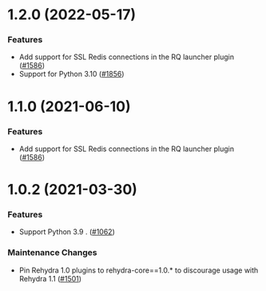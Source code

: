 1.2.0 (2022-05-17)
======================

### Features

- Add support for SSL Redis connections in the RQ launcher plugin ([#1586](https://github.com/facebookresearch/rehydra/issues/1586))
- Support for Python 3.10 ([#1856](https://github.com/facebookresearch/rehydra/issues/1856))


1.1.0 (2021-06-10)
==================

### Features

- Add support for SSL Redis connections in the RQ launcher plugin ([#1586](https://github.com/facebookresearch/rehydra/issues/1586))


1.0.2 (2021-03-30)
==================

### Features

- Support Python 3.9 . ([#1062](https://github.com/facebookresearch/rehydra/issues/1062))

### Maintenance Changes

- Pin Rehydra 1.0 plugins to rehydra-core==1.0.* to discourage usage with Rehydra 1.1 ([#1501](https://github.com/facebookresearch/rehydra/issues/1501))

